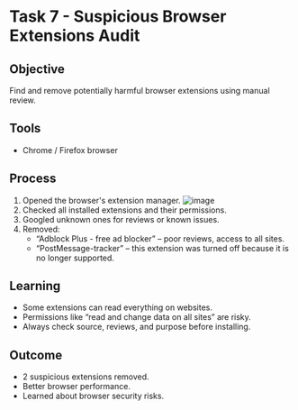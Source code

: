# Task 7 - Suspicious Browser Extensions Audit

## Objective
Find and remove potentially harmful browser extensions using manual review.

## Tools
- Chrome / Firefox browser

## Process
1. Opened the browser's extension manager.
![image](https://github.com/user-attachments/assets/479d7112-1bbd-4a5c-b3e0-5b486c7466ed)
3. Checked all installed extensions and their permissions.
4. Googled unknown ones for reviews or known issues.
5. Removed:
   - “Adblock Plus - free ad blocker” – poor reviews, access to all sites.
   - “PostMessage-tracker” – this extension was turned off because it is no longer supported.

## Learning
- Some extensions can read everything on websites.
- Permissions like “read and change data on all sites” are risky.
- Always check source, reviews, and purpose before installing.

## Outcome
- 2 suspicious extensions removed.
- Better browser performance.
- Learned about browser security risks.
